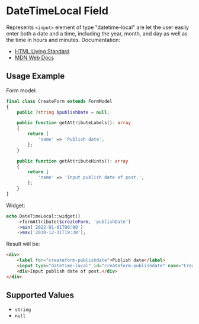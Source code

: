 # DateTimeLocal Field

Represents `<input>` element of type "datetime-local" are let the user easily enter both a date and a time, including
the year, month, and day as well as the time in hours and minutes. Documentation:

- [HTML Living Standard](https://html.spec.whatwg.org/multipage/input.html#local-date-and-time-state-(type=datetime-local))
- [MDN Web Docs](https://developer.mozilla.org/docs/Web/HTML/Element/input/datetime-local)

## Usage Example

Form model:

```php
final class CreateForm extends FormModel
{
    public ?string $publishDate = null;

    public function getAttributeLabels(): array
    {
        return [
            'name' => 'Publish date',
        ];
    }

    public function getAttributeHints(): array
    {
        return [
            'name' => 'Input publish date of post.',
        ];
    }
}
```

Widget:

```php
echo DateTimeLocal::widget()
    ->formAttribute($createForm, 'publishDate')
    ->min('2022-01-01T00:00')
    ->max('2038-12-31T19:30');
```

Result will be:

```html
<div>
    <label for="createform-publishdate">Publish date</label>
    <input type="datetime-local" id="createform-publishdate" name="CreateForm[publishDate]" min="2022-01-01T00:00" max="2038-12-31T19:30">
    <div>Input publish date of post.</div>
</div>
```

## Supported Values

- `string`
- `null`
